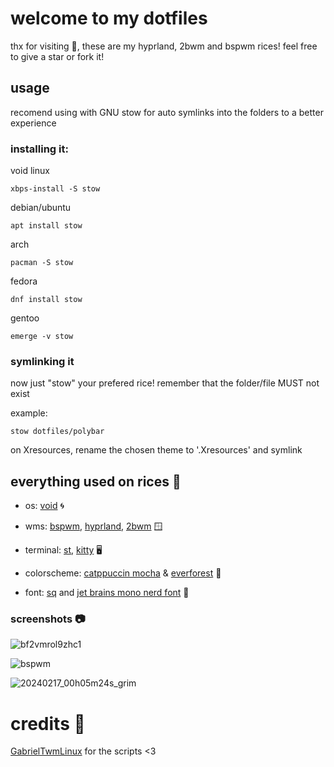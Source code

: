 # welcome to my dotfiles
thx for visiting 🩷, these are my hyprland, 2bwm and bspwm rices! feel free to give a star or fork it!

## usage
recomend using with GNU stow for auto symlinks into the folders to a better experience

### installing it:

void linux

```sh-session
xbps-install -S stow
```

debian/ubuntu

```sh-session
apt install stow
```

arch

```sh-session
pacman -S stow
```

fedora

```sh-session
dnf install stow
```

gentoo

```sh-session
emerge -v stow
```


### symlinking it 
now just "stow" your prefered rice! remember that the folder/file MUST not exist

example:
```sh-session
stow dotfiles/polybar
```

on Xresources, rename the chosen theme to '.Xresources' and symlink


## everything used on rices 🌊

+ os: [void](voidlinux.org) 🌀

+ wms: [bspwm](https://github.com/baskerville/bspwm), [hyprland](https://hyprland.org/), [2bwm](https://github.com/venam/2bwm) 🪟

+ terminal: [st](https://github.com/siduck/st), [kitty](https://sw.kovidgoyal.net/kitty/) 🖥️

+ colorscheme: [catppuccin mocha](https://github.com/catppuccin/catppuccin) & [everforest](https://github.com/sainnhe/everforest) 🎨

+ font: [sq](https://github.com/leahneukirchen/sq) and [jet brains mono nerd font](https://www.nerdfonts.com/) 🌟



### screenshots 📷
![bf2vmrol9zhc1](https://github.com/yusamock/dotfiles/assets/141967852/fd07a95b-e53f-4003-9218-acb9d3271245)

![bspwm](https://github.com/yusamock/dotfiles/assets/141967852/389ecaee-3758-4e21-abb7-e5ad51b03b2c)

![20240217_00h05m24s_grim](https://github.com/yusamock/dotfiles/assets/141967852/569465d5-d977-4aa0-9d7f-22947f65d6b1)



# credits 💌

[GabrielTwmLinux](https://github.com/GabrielTWMlinux) for the scripts <3
